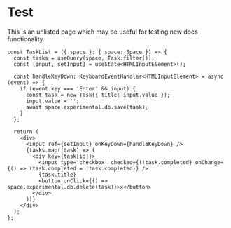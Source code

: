 # Test

This is an unlisted page which may be useful for testing new docs functionality.

```tsx file=../src/demos/Test.tsx#L13-L37 showcase peers=2 controls=airplane setup=identity,space
const TaskList = ({ space }: { space: Space }) => {
  const tasks = useQuery(space, Task.filter());
  const [input, setInput] = useState<HTMLInputElement>();

  const handleKeyDown: KeyboardEventHandler<HTMLInputElement> = async (event) => {
    if (event.key === 'Enter' && input) {
      const task = new Task({ title: input.value });
      input.value = '';
      await space.experimental.db.save(task);
    }
  };

  return (
    <div>
      <input ref={setInput} onKeyDown={handleKeyDown} />
      {tasks.map((task) => (
        <div key={task[id]}>
          <input type='checkbox' checked={!!task.completed} onChange={() => (task.completed = !task.completed)} />
          {task.title}
          <button onClick={() => space.experimental.db.delete(task)}>x</button>
        </div>
      ))}
    </div>
  );
};
```
